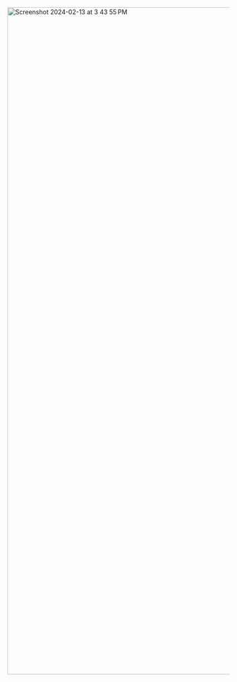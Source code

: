 <img width="1509" alt="Screenshot 2024-02-13 at 3 43 55 PM" src="https://github.com/nataliabdallah/nataliabdallah/assets/143548087/f06e0d68-b7fb-4828-b1e6-359f8e978fd9">
